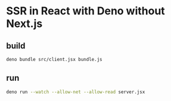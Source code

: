 # SSR in React with Deno without Next.js

## build

```bash
deno bundle src/client.jsx bundle.js
```

## run

```bash
deno run --watch --allow-net --allow-read server.jsx
```
